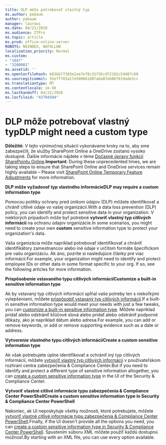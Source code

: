 ```yaml
---
title: DLP môže potrebovať vlastný typ
ms.author: pebaum
author: pebaum
manager: laurawi
ms.date: 04/21/2020
ms.audience: ITPro
ms.topic: article
ms.prod: office-online-server
ROBOTS: NOINDEX, NOFOLLOW
localization_priority: Normal
ms.custom:
- "1647"
- "3200001"
ms.assetid: ''
ms.openlocfilehash: b83bb77383e2ae7e78c31f35c972182c54487c60
ms.sourcegitcommit: 55eff703a17e500681d8fa6a87eb067019ade3cc
ms.translationtype: MT
ms.contentlocale: sk-SK
ms.lasthandoff: 04/22/2020
ms.locfileid: "43704504"
---
```

# <a name="dlp-might-need-a-custom-type"></a><span data-ttu-id="2dd42-102">DLP môže potrebovať vlastný typ</span><span class="sxs-lookup"><span data-stu-id="2dd42-102">DLP might need a custom type</span></span>

<span data-ttu-id="2dd42-103">**Dôležité**: V tejto výnimočnej situácií vykonávame kroky na to, aby sme zabezpečili, že služby SharePoint Online a OneDrive zostanú vysoko dostupné. Ďalšie informácie nájdete v téme [Dočasné úpravy funkcií SharePointu Online](https://aka.ms/ODSPAdjustments).</span><span class="sxs-lookup"><span data-stu-id="2dd42-103">**Important**: During these unprecedented times, we are taking steps to ensure that SharePoint Online and OneDrive services remain highly available – Please visit [SharePoint Online Temporary Feature Adjustments](https://aka.ms/ODSPAdjustments) for more information.</span></span>

<span data-ttu-id="2dd42-104">**DLP môže vyžadovať typ vlastného informácie**</span><span class="sxs-lookup"><span data-stu-id="2dd42-104">**DLP may require a custom information type**</span></span>

<span data-ttu-id="2dd42-105">Pomocou politiky ochrany pred únikom údajov (DLP) môžete identifikovať a chrániť citlivé údaje vo vašej organizácii.</span><span class="sxs-lookup"><span data-stu-id="2dd42-105">With a data loss prevention (DLP) policy, you can identify and protect sensitive data in your organization.</span></span> <span data-ttu-id="2dd42-106">V niektorých prípadoch môže byť potrebné **vytvoriť vlastný typ citlivých informácií** na ochranu údajov organizácie.</span><span class="sxs-lookup"><span data-stu-id="2dd42-106">In some scenarios, you might need to create your own **custom** sensitive information type to protect your organization's data.</span></span>

<span data-ttu-id="2dd42-107">Vaša organizácia môže napríklad potrebovať identifikovať a chrániť identifikátory zamestnancov alebo iné údaje v určitom formáte špecifickom pre vašu organizáciu. Ak áno, pozrite si nasledujúce články pre viac informácií.</span><span class="sxs-lookup"><span data-stu-id="2dd42-107">For example, your organization might need to identify and protect employee IDs or other data in some format specific to your org. If so, see the following articles for more information.</span></span>
  
 <span data-ttu-id="2dd42-108">**Prispôsobenie vstavaného typu citlivých informácií**</span><span class="sxs-lookup"><span data-stu-id="2dd42-108">**Customize a built-in sensitive information type**</span></span>
  
<span data-ttu-id="2dd42-109">Ak by vstavaný typ citlivých informácií spĺňal vaše potreby len s niekoľkými vylepšeniami, môžete [prispôsobiť vstavaný typ citlivých informácií](https://docs.microsoft.com/office365/securitycompliance/customize-a-built-in-sensitive-information-type).</span><span class="sxs-lookup"><span data-stu-id="2dd42-109">If a built-in sensitive information type would meet your needs with just a few tweaks, you can [customize a built-in sensitive information type](https://docs.microsoft.com/office365/securitycompliance/customize-a-built-in-sensitive-information-type).</span></span> <span data-ttu-id="2dd42-110">Môžete napríklad pridať alebo odstrániť kľúčové slová alebo pridať alebo odstrániť podporné dôkazy, ako je napríklad dátum alebo adresa.</span><span class="sxs-lookup"><span data-stu-id="2dd42-110">For example, you can add or remove keywords, or add or remove supporting evidence such as a date or address.</span></span>
  
 <span data-ttu-id="2dd42-111">**Vytvorenie vlastného typu citlivých informácií**</span><span class="sxs-lookup"><span data-stu-id="2dd42-111">**Create a custom sensitive information type**</span></span>
  
<span data-ttu-id="2dd42-112">Ak však potrebujete úplne identifikovať a ochrániť iný typ citlivých informácií, môžete [vytvoriť vlastný typ citlivých informácií](https://docs.microsoft.com/office365/securitycompliance/create-a-custom-sensitive-information-type) v používateľskom rozhraní centra zabezpečenia & Compliance Center.</span><span class="sxs-lookup"><span data-stu-id="2dd42-112">But if you need to identify and protect a different type of sensitive information altogether, you can [create a custom sensitive information type](https://docs.microsoft.com/office365/securitycompliance/create-a-custom-sensitive-information-type) in the UI of the Security & Compliance Center.</span></span>
  
<span data-ttu-id="2dd42-113">**Vytvoriť vlastné citlivé informácie typu zabezpečenia & Compliance Center PowerShell**</span><span class="sxs-lookup"><span data-stu-id="2dd42-113">**Create a custom sensitive information type in Security & Compliance Center PowerShell**</span></span>

<span data-ttu-id="2dd42-114">Nakoniec, ak UI neposkytuje všetky možnosti, ktoré potrebujete, môžete [vytvoriť vlastné citlivé informácie typu zabezpečenia & Compliance Center PowerShell](https://docs.microsoft.com/office365/securitycompliance/create-a-custom-sensitive-information-type-in-scc-powershell).</span><span class="sxs-lookup"><span data-stu-id="2dd42-114">Finally, if the UI doesn't provide all the options you need, you can [create a custom sensitive information type in Security & Compliance Center PowerShell](https://docs.microsoft.com/office365/securitycompliance/create-a-custom-sensitive-information-type-in-scc-powershell).</span></span> <span data-ttu-id="2dd42-115">Spustením súboru XML môžete použiť každú dostupnú možnosť.</span><span class="sxs-lookup"><span data-stu-id="2dd42-115">By starting with an XML file, you can use every option available.</span></span>
